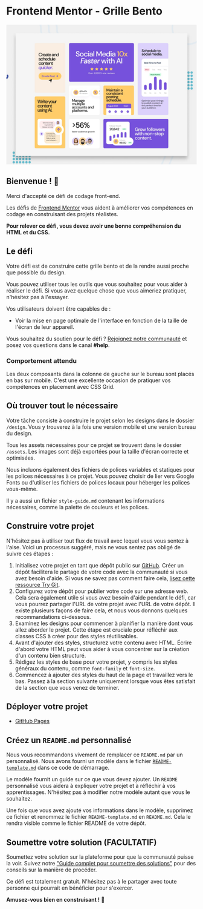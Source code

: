 # Frontend Mentor - Grille Bento

![Aperçu du design pour le défi de codage Grille Bento](preview.jpg)

## Bienvenue ! 👋

Merci d'accepté ce défi de codage front-end.

Les défis de [Frontend Mentor](https://www.frontendmentor.io) vous aident à améliorer vos compétences en codage en construisant des projets réalistes.

**Pour relever ce défi, vous devez avoir une bonne compréhension du HTML et du CSS.**

## Le défi

Votre défi est de construire cette grille bento et de la rendre aussi proche que possible du design.

Vous pouvez utiliser tous les outils que vous souhaitez pour vous aider à réaliser le défi. Si vous avez quelque chose que vous aimeriez pratiquer, n'hésitez pas à l'essayer.

Vos utilisateurs doivent être capables de : 

- Voir la mise en page optimale de l'interface en fonction de la taille de l'écran de leur appareil.

Vous souhaitez du soutien pour le défi ? [Rejoignez notre communauté](https://www.frontendmentor.io/community) et posez vos questions dans le canal **#help**.

### Comportement attendu

Les deux composants dans la colonne de gauche sur le bureau sont placés en bas sur mobile. C'est une excellente occasion de pratiquer vos compétences en placement avec CSS Grid.

## Où trouver tout le nécessaire

Votre tâche consiste à construire le projet selon les designs dans le dossier `/design`. Vous y trouverez à la fois une version mobile et une version bureau du design.

Tous les assets nécessaires pour ce projet se trouvent dans le dossier `/assets`. Les images sont déjà exportées pour la taille d'écran correcte et optimisées.

Nous incluons également des fichiers de polices variables et statiques pour les polices nécessaires à ce projet. Vous pouvez choisir de lier vers Google Fonts ou d'utiliser les fichiers de polices locaux pour héberger les polices vous-même.  

Il y a aussi un fichier `style-guide.md` contenant les informations nécessaires, comme la palette de couleurs et les polices.

## Construire votre projet

N'hésitez pas à utiliser tout flux de travail avec lequel vous vous sentez à l'aise. Voici un processus suggéré, mais ne vous sentez pas obligé de suivre ces étapes :

1. Initialisez votre projet en tant que dépôt public sur [GitHub](https://github.com/). Créer un dépôt facilitera le partage de votre code avec la communauté si vous avez besoin d'aide. Si vous ne savez pas comment faire cela, [lisez cette ressource Try Git](https://try.github.io/).
2. Configurez votre dépôt pour publier votre code sur une adresse web. Cela sera également utile si vous avez besoin d'aide pendant le défi, car vous pourrez partager l'URL de votre projet avec l'URL de votre dépôt. Il existe plusieurs façons de faire cela, et nous vous donnons quelques recommandations ci-dessous.
3. Examinez les designs pour commencer à planifier la manière dont vous allez aborder le projet. Cette étape est cruciale pour réfléchir aux classes CSS à créer pour des styles réutilisables.
4. Avant d'ajouter des styles, structurez votre contenu avec HTML. Écrire d'abord votre HTML peut vous aider à vous concentrer sur la création d'un contenu bien structuré.
5. Rédigez les styles de base pour votre projet, y compris les styles généraux du contenu, comme `font-family` et `font-size`.
6. Commencez à ajouter des styles du haut de la page et travaillez vers le bas. Passez à la section suivante uniquement lorsque vous êtes satisfait de la section que vous venez de terminer.

## Déployer votre projet
 
- [GitHub Pages](https://pages.github.com/) 
 

## Créez un `README.md` personnalisé

Nous vous recommandons vivement de remplacer ce `README.md` par un personnalisé. Nous avons fourni un modèle dans le fichier [`README-template.md`](./README-template.md) dans ce code de démarrage.

Le modèle fournit un guide sur ce que vous devez ajouter. Un `README` personnalisé vous aidera à expliquer votre projet et à réfléchir à vos apprentissages. N'hésitez pas à modifier notre modèle autant que vous le souhaitez.

Une fois que vous avez ajouté vos informations dans le modèle, supprimez ce fichier et renommez le fichier `README-template.md` en `README.md`. Cela le rendra visible comme le fichier README de votre dépôt.

## Soumettre votre solution (FACULTATIF)

Soumettez votre solution sur la plateforme pour que la communauté puisse la voir. Suivez notre ["Guide complet pour soumettre des solutions"](https://medium.com/frontend-mentor/a-complete-guide-to-submitting-solutions-on-frontend-mentor-ac6384162248) pour des conseils sur la manière de procéder. 

Ce défi est totalement gratuit. N'hésitez pas à le partager avec toute personne qui pourrait en bénéficier pour s'exercer.

**Amusez-vous bien en construisant !** 🚀